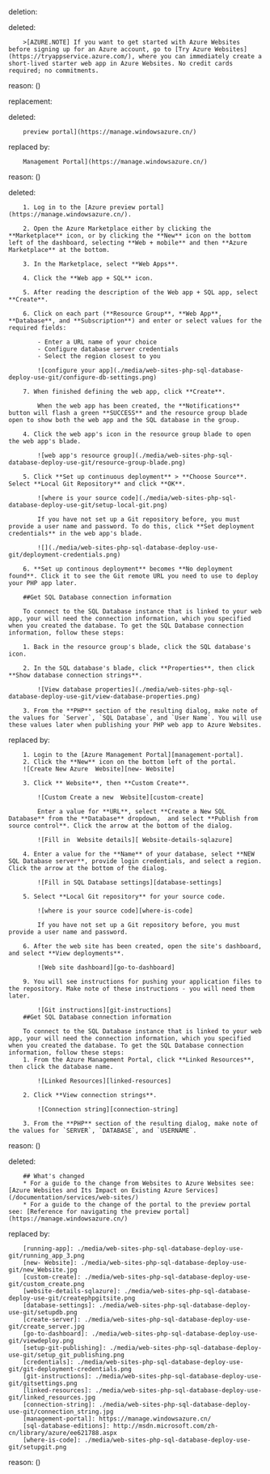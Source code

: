 deletion:

deleted:

		>[AZURE.NOTE] If you want to get started with Azure Websites before signing up for an Azure account, go to [Try Azure Websites](https://tryappservice.azure.com/), where you can immediately create a short-lived starter web app in Azure Websites. No credit cards required; no commitments.

reason: ()

replacement:

deleted:

		preview portal](https://manage.windowsazure.cn/)

replaced by:

		Management Portal](https://manage.windowsazure.cn/)

reason: ()

deleted:

		1. Log in to the [Azure preview portal](https://manage.windowsazure.cn/).
		
		2. Open the Azure Marketplace either by clicking the **Marketplace** icon, or by clicking the **New** icon on the bottom left of the dashboard, selecting **Web + mobile** and then **Azure Marketplace** at the bottom.
			
		3. In the Marketplace, select **Web Apps**.
		
		4. Click the **Web app + SQL** icon.
		
		5. After reading the description of the Web app + SQL app, select **Create**.
		
		6. Click on each part (**Resource Group**, **Web App**, **Database**, and **Subscription**) and enter or select values for the required fields:
			
			- Enter a URL name of your choice	
			- Configure database server credentials
			- Select the region closest to you
		
			![configure your app](./media/web-sites-php-sql-database-deploy-use-git/configure-db-settings.png)
		
		7. When finished defining the web app, click **Create**.
		
			When the web app has been created, the **Notifications** button will flash a green **SUCCESS** and the resource group blade open to show both the web app and the SQL database in the group.
		
		4. Click the web app's icon in the resource group blade to open the web app's blade.
		
			![web app's resource group](./media/web-sites-php-sql-database-deploy-use-git/resource-group-blade.png)
		
		5. Click **Set up continuous deployment** > **Choose Source**. Select **Local Git Repository** and click **OK**.
		
			![where is your source code](./media/web-sites-php-sql-database-deploy-use-git/setup-local-git.png)
		
			If you have not set up a Git repository before, you must provide a user name and password. To do this, click **Set deployment credentials** in the web app's blade.
		
			![](./media/web-sites-php-sql-database-deploy-use-git/deployment-credentials.png)
		
		6. **Set up continous deployment** becomes **No deployment found**. Click it to see the Git remote URL you need to use to deploy your PHP app later.
		
		##Get SQL Database connection information
		
		To connect to the SQL Database instance that is linked to your web app, your will need the connection information, which you specified when you created the database. To get the SQL Database connection information, follow these steps:
		
		1. Back in the resource group's blade, click the SQL database's icon.
		
		2. In the SQL database's blade, click **Properties**, then click **Show database connection strings**. 
		
			![View database properties](./media/web-sites-php-sql-database-deploy-use-git/view-database-properties.png)
			
		3. From the **PHP** section of the resulting dialog, make note of the values for `Server`, `SQL Database`, and `User Name`. You will use these values later when publishing your PHP web app to Azure Websites.

replaced by:

		1. Login to the [Azure Management Portal][management-portal].
		2. Click the **New** icon on the bottom left of the portal.
		![Create New Azure  Website][new- Website]
		
		3. Click ** Website**, then **Custom Create**.
		
			![Custom Create a new  Website][custom-create]
		
			Enter a value for **URL**, select **Create a New SQL Database** from the **Database** dropdown,  and select **Publish from source control**. Click the arrow at the bottom of the dialog.
		
			![Fill in  Website details][ Website-details-sqlazure]
		
		4. Enter a value for the **Name** of your database, select **NEW SQL Database server**, provide login credentials, and select a region. Click the arrow at the bottom of the dialog.
		
			![Fill in SQL Database settings][database-settings]
		
		5. Select **Local Git repository** for your source code.
		
			![where is your source code][where-is-code]
		
			If you have not set up a Git repository before, you must provide a user name and password.
		
		6. After the web site has been created, open the site's dashboard, and select **View deployments**.
		
			![Web site dashboard][go-to-dashboard]
		
		9. You will see instructions for pushing your application files to the repository. Make note of these instructions - you will need them later.
		
			![Git instructions][git-instructions]
		##Get SQL Database connection information
		
		To connect to the SQL Database instance that is linked to your web app, your will need the connection information, which you specified when you created the database. To get the SQL Database connection information, follow these steps:
		1. From the Azure Management Portal, click **Linked Resources**, then click the database name.
		
			![Linked Resources][linked-resources]
		
		2. Click **View connection strings**.
		
			![Connection string][connection-string]
			
		3. From the **PHP** section of the resulting dialog, make note of the values for `SERVER`, `DATABASE`, and `USERNAME`.

reason: ()

deleted:

		## What's changed
		* For a guide to the change from Websites to Azure Websites see: [Azure Websites and Its Impact on Existing Azure Services](/documentation/services/web-sites/)
		* For a guide to the change of the portal to the preview portal see: [Reference for navigating the preview portal](https://manage.windowsazure.cn/)

replaced by:

		[running-app]: ./media/web-sites-php-sql-database-deploy-use-git/running_app_3.png
		[new- Website]: ./media/web-sites-php-sql-database-deploy-use-git/new_Website.jpg
		[custom-create]: ./media/web-sites-php-sql-database-deploy-use-git/custom_create.png
		[website-details-sqlazure]: ./media/web-sites-php-sql-database-deploy-use-git/createphpgitsite.png
		[database-settings]: ./media/web-sites-php-sql-database-deploy-use-git/setupdb.png
		[create-server]: ./media/web-sites-php-sql-database-deploy-use-git/create_server.jpg
		[go-to-dashboard]: ./media/web-sites-php-sql-database-deploy-use-git/viewdeploy.png
		[setup-git-publishing]: ./media/web-sites-php-sql-database-deploy-use-git/setup_git_publishing.png
		[credentials]: ./media/web-sites-php-sql-database-deploy-use-git/git-deployment-credentials.png
		[git-instructions]: ./media/web-sites-php-sql-database-deploy-use-git/gitsettings.png
		[linked-resources]: ./media/web-sites-php-sql-database-deploy-use-git/linked_resources.jpg
		[connection-string]: ./media/web-sites-php-sql-database-deploy-use-git/connection_string.jpg
		[management-portal]: https://manage.windowsazure.cn/
		[sql-database-editions]: http://msdn.microsoft.com/zh-cn/library/azure/ee621788.aspx
		[where-is-code]: ./media/web-sites-php-sql-database-deploy-use-git/setupgit.png

reason: ()

